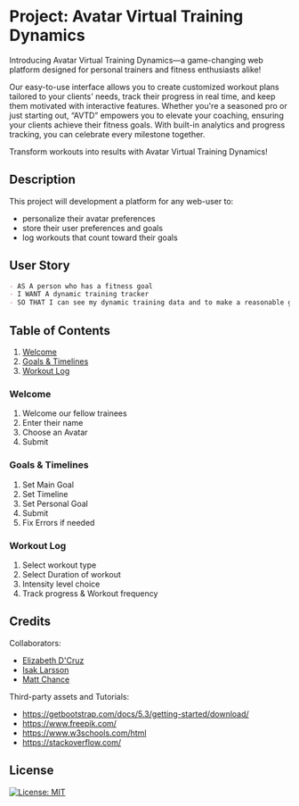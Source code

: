 # Project: Avatar Virtual Training Dynamics

Introducing Avatar Virtual Training Dynamics—a game-changing web platform designed for personal trainers and fitness enthusiasts alike! 

Our easy-to-use interface allows you to create customized workout plans tailored to your clients' needs, track their progress in real time, and keep them motivated with interactive features. Whether you're a seasoned pro or just starting out, “AVTD” empowers you to elevate your coaching, ensuring your clients achieve their fitness goals. With built-in analytics and progress tracking, you can celebrate every milestone together. 

Transform workouts into results with Avatar Virtual Training Dynamics!

## Description

This project will development a platform for any web-user to:
- personalize their avatar preferences
- store their user preferences and goals
- log workouts that count toward their goals

## User Story
```md
- AS A person who has a fitness goal
- I WANT A dynamic training tracker
- SO THAT I can see my dynamic training data and to make a reasonable goal selection.
```

## Table of Contents
1. [Welcome](https://isaktl.github.io/training-app/)
2. [Goals & Timelines](https://isaktl.github.io/training-app/index2.html)
3. [Workout Log](https://isaktl.github.io/training-app/index3.html)

### Welcome
1. Welcome our fellow trainees
2. Enter their name
3. Choose an Avatar
4. Submit


### Goals & Timelines
1. Set Main Goal
2. Set Timeline
3. Set Personal Goal
4. Submit
5. Fix Errors if needed


### Workout Log
1. Select workout type
2. Select Duration of workout
3. Intensity level choice
4. Track progress & Workout frequency


## Credits

Collaborators:
- [Elizabeth D'Cruz](https://github.com/dcruzel)
- [Isak Larsson](https://github.com/IsakTL)
- [Matt Chance](https://github.com/Mchance176)

Third-party assets and Tutorials:
- https://getbootstrap.com/docs/5.3/getting-started/download/
- https://www.freepik.com/
- https://www.w3schools.com/html
- https://stackoverflow.com/


## License

[![License: MIT](https://img.shields.io/badge/License-MIT-yellow.svg)](https://opensource.org/licenses/MIT)
